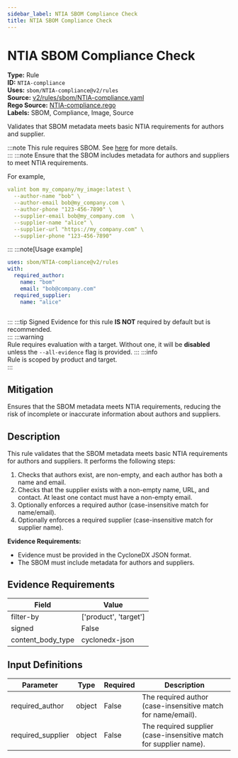```yaml
---
sidebar_label: NTIA SBOM Compliance Check
title: NTIA SBOM Compliance Check
---  
```

# NTIA SBOM Compliance Check  
**Type:** Rule  
**ID:** `NTIA-compliance`  
**Uses:** `sbom/NTIA-compliance@v2/rules`  
**Source:** [v2/rules/sbom/NTIA-compliance.yaml](https://github.com/scribe-public/sample-policies/blob/main/v2/rules/sbom/NTIA-compliance.yaml)  
**Rego Source:** [NTIA-compliance.rego](https://github.com/scribe-public/sample-policies/blob/main/v2/rules/sbom/NTIA-compliance.rego)  
**Labels:** SBOM, Compliance, Image, Source  

Validates that SBOM metadata meets basic NTIA requirements for authors and supplier.


:::note 
This rule requires SBOM. See [here](https://scribe-security.netlify.app/docs/valint/sbom) for more details.  
::: 
:::note 
Ensure that the SBOM includes metadata for authors and suppliers to meet NTIA requirements.

For example,  
```yaml
valint bom my_company/my_image:latest \
  --author-name "bob" \
  --author-email bob@my_company.com \
  --author-phone "123-456-7890" \
  --supplier-email bob@my_company.com  \
  --supplier-name "alice" \
  --supplier-url "https://my_company.com" \
  --supplier-phone "123-456-7890" 
```
  
::: 
:::note[Usage example]

```yaml
uses: sbom/NTIA-compliance@v2/rules
with:
  required_author: 
    name: "bom"
    email: "bob@company.com"
  required_supplier: 
    name: "alice"
  
```

::: 
:::tip 
Signed Evidence for this rule **IS NOT** required by default but is recommended.  
::: 
:::warning  
Rule requires evaluation with a target. Without one, it will be **disabled** unless the `--all-evidence` flag is provided.
::: 
:::info  
Rule is scoped by product and target.  
:::  

## Mitigation  
Ensures that the SBOM metadata meets NTIA requirements, reducing the risk of incomplete or inaccurate information about authors and suppliers.



## Description  
This rule validates that the SBOM metadata meets basic NTIA requirements for authors and suppliers.
It performs the following steps:

1. Checks that authors exist, are non-empty, and each author has both a name and email.
2. Checks that the supplier exists with a non-empty name, URL, and contact. At least one contact must have a non-empty email.
3. Optionally enforces a required author (case-insensitive match for name/email).
4. Optionally enforces a required supplier (case-insensitive match for supplier name).

**Evidence Requirements:**
- Evidence must be provided in the CycloneDX JSON format.
- The SBOM must include metadata for authors and suppliers.


## Evidence Requirements  
| Field | Value |
|-------|-------|
| filter-by | ['product', 'target'] |
| signed | False |
| content_body_type | cyclonedx-json |

## Input Definitions  
| Parameter | Type | Required | Description |
|-----------|------|----------|-------------|
| required_author | object | False | The required author (case-insensitive match for name/email). |
| required_supplier | object | False | The required supplier (case-insensitive match for supplier name). |

